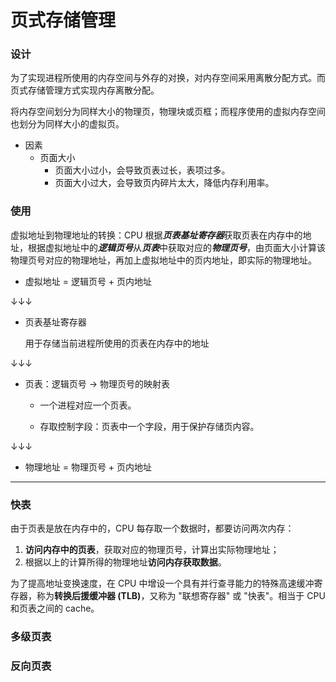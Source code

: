 # 页式存储管理


### 设计

为了实现进程所使用的内存空间与外存的对换，对内存空间采用离散分配方式。而页式存储管理方式实现内存离散分配。

将内存空间划分为同样大小的物理页，物理块或页框；而程序使用的虚拟内存空间也划分为同样大小的虚拟页。

- 因素
  - 页面大小
    - 页面大小过小，会导致页表过长，表项过多。
    - 页面大小过大，会导致页内碎片太大，降低内存利用率。

### 使用

虚拟地址到物理地址的转换：CPU 根据***页表基址寄存器***获取页表在内存中的地址，根据虚拟地址中的***逻辑页号***从***页表***中获取对应的***物理页号***，由页面大小计算该物理页号对应的物理地址，再加上虚拟地址中的页内地址，即实际的物理地址。

- 虚拟地址 = 逻辑页号 + 页内地址

↓↓↓

- 页表基址寄存器

  用于存储当前进程所使用的页表在内存中的地址

↓↓↓

- 页表：逻辑页号 → 物理页号的映射表

  - 一个进程对应一个页表。

  - 存取控制字段：页表中一个字段，用于保护存储页内容。

↓↓↓

- 物理地址 = 物理页号 + 页内地址

---

### 快表

由于页表是放在内存中的，CPU 每存取一个数据时，都要访问两次内存：
1. **访问内存中的页表**，获取对应的物理页号，计算出实际物理地址；
2. 根据以上的计算所得的物理地址**访问内存获取数据**。

为了提高地址变换速度，在 CPU 中增设一个具有并行查寻能力的特殊高速缓冲寄存器，称为**转换后援缓冲器 (TLB)**，又称为 "联想寄存器" 或 "快表"。相当于 CPU 和页表之间的 cache。

### 多级页表

### 反向页表


